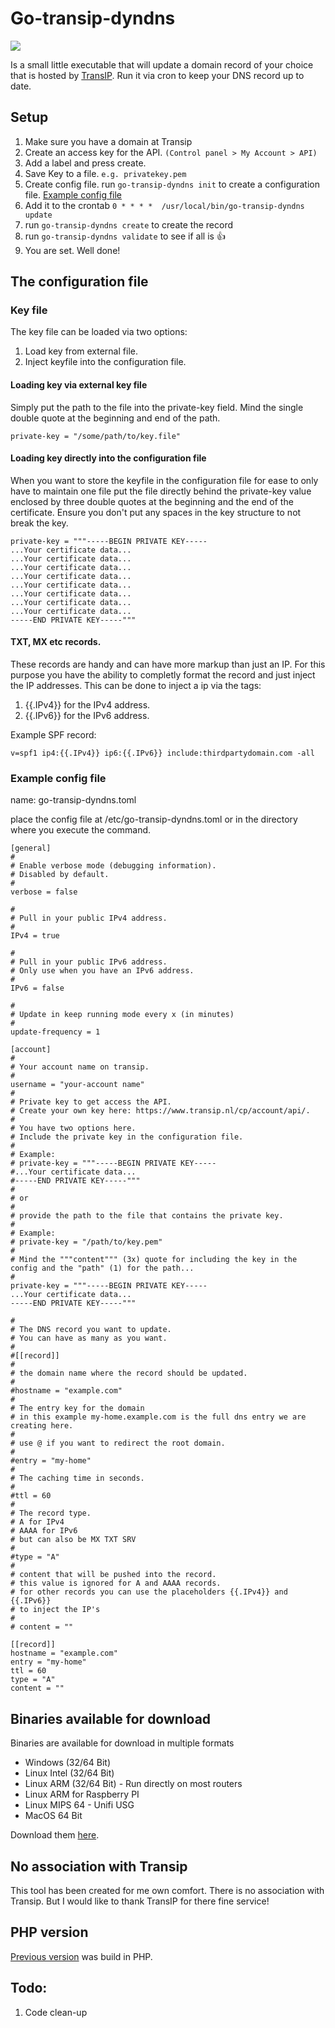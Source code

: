 # Go-transip-dyndns
[![](https://goreportcard.com/badge/github.com/jlentink/go-transip-dyndns)](https://goreportcard.com/report/github.com/jlentink/go-transip-dyndns)

Is a small little executable that will update a domain record of your choice that is hosted by [TransIP](https://www.transip.nl/). Run it via cron to keep your DNS record up to date.

## Setup
1. Make sure you have a domain at Transip
2. Create an access key for the API. `(Control panel > My Account > API)`
3. Add a label and press create.
4. Save Key to a file. `e.g. privatekey.pem`
5. Create config file. run `go-transip-dyndns init` to create a configuration file. [Example config file](#example-config-file)
6. Add it to the crontab `0 * * * *  /usr/local/bin/go-transip-dyndns update` 
7. run `go-transip-dyndns create` to create the record
8. run `go-transip-dyndns validate` to see if all is 👍
9. You are set. Well done!


## The configuration file
### Key file
The key file can be loaded via two options:
1. Load key from external file.
2. Inject keyfile into the configuration file.

#### Loading key via external key file

Simply put the path to the file into the private-key field. 
Mind the single double quote at the beginning and end of the path.<br />

    private-key = "/some/path/to/key.file"

#### Loading key directly into the configuration file
When you want to store the keyfile in the configuration file for ease to only have to maintain one file
put the file directly behind the private-key value enclosed by three double quotes at the beginning and the
end of the certificate. Ensure you don't put any spaces in the key structure to not break the key. 

    private-key = """-----BEGIN PRIVATE KEY-----
    ...Your certificate data...
    ...Your certificate data...
    ...Your certificate data...
    ...Your certificate data...
    ...Your certificate data...
    ...Your certificate data...
    ...Your certificate data...
    ...Your certificate data...
    -----END PRIVATE KEY-----"""

#### TXT, MX etc records.
These records are handy and can have more markup than just an IP. For this purpose you have the ability to
completly format the record and just inject the IP addresses. This can be done to inject a ip via the tags:

1. {{.IPv4}} for the IPv4 address.
2. {{.IPv6}} for the IPv6 address.

Example SPF record:

    v=spf1 ip4:{{.IPv4}} ip6:{{.IPv6}} include:thirdpartydomain.com -all

### Example config file
name: go-transip-dyndns.toml

place the config file at /etc/go-transip-dyndns.toml or in the directory where you execute the command.


    [general]
    #
    # Enable verbose mode (debugging information).
    # Disabled by default.
    #
    verbose = false
    
    #
    # Pull in your public IPv4 address.
    #
    IPv4 = true
    
    #
    # Pull in your public IPv6 address.
    # Only use when you have an IPv6 address.
    #
    IPv6 = false
    
    #
    # Update in keep running mode every x (in minutes)
    #
    update-frequency = 1
    
    [account]
    #
    # Your account name on transip.
    #
    username = "your-account name"
    #
    # Private key to get access the API.
    # Create your own key here: https://www.transip.nl/cp/account/api/.
    #
    # You have two options here.
    # Include the private key in the configuration file.
    #
    # Example:
    # private-key = """-----BEGIN PRIVATE KEY-----
    #...Your certificate data...
    #-----END PRIVATE KEY-----"""
    #
    # or
    #
    # provide the path to the file that contains the private key.
    #
    # Example:
    # private-key = "/path/to/key.pem"
    #
    # Mind the """content""" (3x) quote for including the key in the config and the "path" (1) for the path...
    #
    private-key = """-----BEGIN PRIVATE KEY-----
    ...Your certificate data...
    -----END PRIVATE KEY-----"""
    
    #
    # The DNS record you want to update.
    # You can have as many as you want.
    #
    #[[record]]
    #
    # the domain name where the record should be updated.
    #
    #hostname = "example.com"
    #
    # The entry key for the domain
    # in this example my-home.example.com is the full dns entry we are creating here.
    #
    # use @ if you want to redirect the root domain.
    #
    #entry = "my-home"
    #
    # The caching time in seconds.
    #
    #ttl = 60
    #
    # The record type.
    # A for IPv4
    # AAAA for IPv6
    # but can also be MX TXT SRV
    #
    #type = "A"
    #
    # content that will be pushed into the record.
    # this value is ignored for A and AAAA records.
    # for other records you can use the placeholders {{.IPv4}} and {{.IPv6}}
    # to inject the IP's
    #
    # content = ""
    
    [[record]]
    hostname = "example.com"
    entry = "my-home"
    ttl = 60
    type = "A"
    content = ""

## Binaries available for download
Binaries are available for download in multiple formats

* Windows (32/64 Bit)
* Linux Intel (32/64 Bit)
* Linux ARM (32/64 Bit) - Run directly on most routers
* Linux ARM for Raspberry PI
* Linux MIPS 64 - Unifi USG
* MacOS 64 Bit

Download them [here](https://github.com/jlentink/go-transip-dyndns/releases/latest).

## No association with Transip
This tool has been created for me own comfort. There is no association with Transip. But I would like to thank TransIP for there fine service!

## PHP version
[Previous version](https://github.com/jlentink/transip-dyndns) was build in PHP.

## Todo:
1. Code clean-up